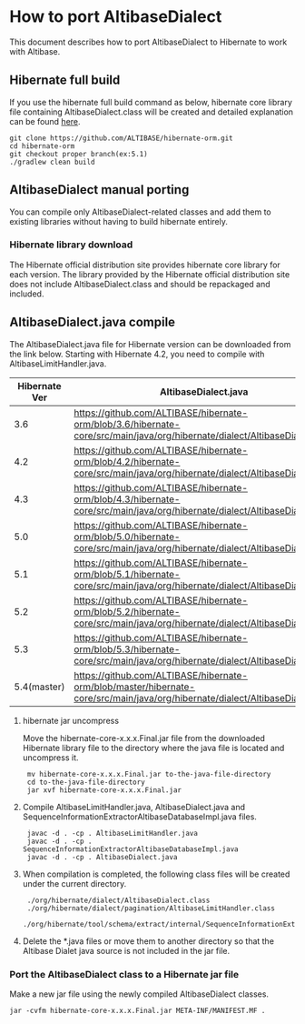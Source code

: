 # How to port AltibaseDialect
This document describes how to port AltibaseDialect to Hibernate to work with Altibase.

## Hibernate full build
If you use the hibernate full build command as below, hibernate core library file containing AltibaseDialect.class will be created and detailed explanation can be found [here](README.md).

    git clone https://github.com/ALTIBASE/hibernate-orm.git
    cd hibernate-orm
    git checkout proper branch(ex:5.1)
    ./gradlew clean build

## AltibaseDialect manual porting
You can compile only AltibaseDialect-related classes and add them to existing libraries without having to build hibernate entirely.

### Hibernate library download
The Hibernate official distribution site provides hibernate core library for each version. The library provided by the Hibernate official distribution site does not include AltibaseDialect.class and should be repackaged and included.

## AltibaseDialect.java compile
The AltibaseDialect.java file for Hibernate version can be downloaded from the link below. Starting with Hibernate 4.2, you need to compile with AltibaseLimitHandler.java.

| Hibernate Ver  |AltibaseDialect.java | AltibaseLimitHandler.java | SequenceInformationExtractorAltibaseDatabaseImpl.java | Required JDK ver |
|---|---|---|---|---|
|3.6|https://github.com/ALTIBASE/hibernate-orm/blob/3.6/hibernate-core/src/main/java/org/hibernate/dialect/AltibaseDialect.java |   |   | 1.5 |
|4.2|https://github.com/ALTIBASE/hibernate-orm/blob/4.2/hibernate-core/src/main/java/org/hibernate/dialect/AltibaseDialect.java | https://github.com/ALTIBASE/hibernate-orm/blob/4.2/hibernate-core/src/main/java/org/hibernate/dialect/pagination/AltibaseLimitHandler.java  |   | 1.6  |
|4.3|https://github.com/ALTIBASE/hibernate-orm/blob/4.3/hibernate-core/src/main/java/org/hibernate/dialect/AltibaseDialect.java | https://github.com/ALTIBASE/hibernate-orm/blob/4.3/hibernate-core/src/main/java/org/hibernate/dialect/pagination/AltibaseLimitHandler.java   |   |  1.6 |
|5.0|https://github.com/ALTIBASE/hibernate-orm/blob/5.0/hibernate-core/src/main/java/org/hibernate/dialect/AltibaseDialect.java | https://github.com/ALTIBASE/hibernate-orm/blob/5.0/hibernate-core/src/main/java/org/hibernate/dialect/pagination/AltibaseLimitHandler.java   |   | 1.6 |
|5.1|https://github.com/ALTIBASE/hibernate-orm/blob/5.1/hibernate-core/src/main/java/org/hibernate/dialect/AltibaseDialect.java | https://github.com/ALTIBASE/hibernate-orm/blob/5.1/hibernate-core/src/main/java/org/hibernate/dialect/pagination/AltibaseLimitHandler.java   |   | 1.6 |
|5.2|https://github.com/ALTIBASE/hibernate-orm/blob/5.2/hibernate-core/src/main/java/org/hibernate/dialect/AltibaseDialect.java | https://github.com/ALTIBASE/hibernate-orm/blob/5.2/hibernate-core/src/main/java/org/hibernate/dialect/pagination/AltibaseLimitHandler.java   |   | 1.8|
|5.3|https://github.com/ALTIBASE/hibernate-orm/blob/5.3/hibernate-core/src/main/java/org/hibernate/dialect/AltibaseDialect.java | https://github.com/ALTIBASE/hibernate-orm/blob/5.3/hibernate-core/src/main/java/org/hibernate/dialect/pagination/AltibaseLimitHandler.java   |   | 1.8|
|5.4(master)|https://github.com/ALTIBASE/hibernate-orm/blob/master/hibernate-core/src/main/java/org/hibernate/dialect/AltibaseDialect.java | https://github.com/ALTIBASE/hibernate-orm/blob/master/hibernate-core/src/main/java/org/hibernate/dialect/pagination/AltibaseLimitHandler.java  | https://github.com/ALTIBASE/hibernate-orm/blob/master/hibernate-core/src/main/java/org/hibernate/tool/schema/extract/internal/SequenceInformationExtractorAltibaseDatabaseImpl.java | 1.8|

1. hibernate jar uncompress

    Move the hibernate-core-x.x.x.Final.jar file from the downloaded Hibernate library file to the directory where the java file is located and uncompress it.
    
        mv hibernate-core-x.x.x.Final.jar to-the-java-file-directory
        cd to-the-java-file-directory
        jar xvf hibernate-core-x.x.x.Final.jar
    
2. Compile AltibaseLimitHandler.java, AltibaseDialect.java and SequenceInformationExtractorAltibaseDatabaseImpl.java files.

        javac -d . -cp . AltibaseLimitHandler.java
        javac -d . -cp . SequenceInformationExtractorAltibaseDatabaseImpl.java
        javac -d . -cp . AltibaseDialect.java
    
3. When compilation is completed, the following class files will be created under the current directory.

        ./org/hibernate/dialect/AltibaseDialect.class
        ./org/hibernate/dialect/pagination/AltibaseLimitHandler.class
        ./org/hibernate/tool/schema/extract/internal/SequenceInformationExtractorAltibaseDatabaseImpl.class

4. Delete the *.java files or move them to another directory so that the Altibase Dialet java source is not included in the jar file.

### Port the AltibaseDialect class to a Hibernate jar file
Make a new jar file using the newly compiled AltibaseDialect classes.

    jar -cvfm hibernate-core-x.x.x.Final.jar META-INF/MANIFEST.MF .
